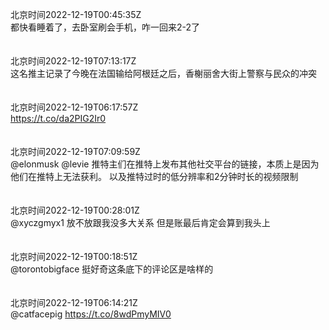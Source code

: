 北京时间2022-12-19T00:45:35Z<br>都快看睡着了，去卧室刷会手机，咋一回来2-2了<br><br><br>北京时间2022-12-19T07:13:17Z<br>这名推主记录了今晚在法国输给阿根廷之后，香榭丽舍大街上警察与民众的冲突<br><br><br>北京时间2022-12-19T06:17:57Z<br>https://t.co/da2PIG2Ir0<br><br><br>北京时间2022-12-19T07:09:59Z<br>@elonmusk @levie 推特主们在推特上发布其他社交平台的链接，本质上是因为他们在推特上无法获利。
以及推特过时的低分辨率和2分钟时长的视频限制<br><br><br>北京时间2022-12-19T00:28:01Z<br>@xyczgmyx1 放不放跟我没多大关系
但是账最后肯定会算到我头上<br><br><br>北京时间2022-12-19T00:18:51Z<br>@torontobigface 挺好奇这条底下的评论区是啥样的<br><br><br>北京时间2022-12-19T06:14:21Z<br>@catfacepig https://t.co/8wdPmyMIV0<br><br><br>